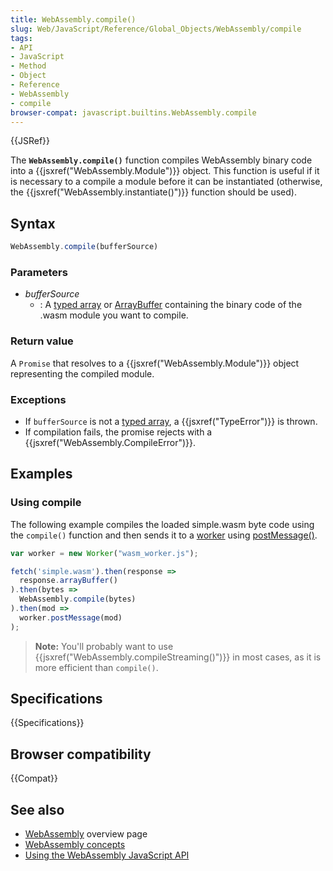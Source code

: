 ```yaml
---
title: WebAssembly.compile()
slug: Web/JavaScript/Reference/Global_Objects/WebAssembly/compile
tags:
- API
- JavaScript
- Method
- Object
- Reference
- WebAssembly
- compile
browser-compat: javascript.builtins.WebAssembly.compile
---
```

{{JSRef}}

The **`WebAssembly.compile()`** function compiles WebAssembly binary code into a
{{jsxref("WebAssembly.Module")}} object. This function is useful if
it is necessary to a compile a module before it can be instantiated (otherwise,
the {{jsxref("WebAssembly.instantiate()")}} function should be
used).

## Syntax

```js
WebAssembly.compile(bufferSource)
```

### Parameters

*   *bufferSource*
    *   : A [typed array](/en-US/docs/Web/JavaScript/Typed_arrays) or
        [ArrayBuffer](/en-US/docs/Web/JavaScript/Reference/Global_Objects/ArrayBuffer)
        containing the binary code of the .wasm module you want to compile.

### Return value

A `Promise` that resolves to a {{jsxref("WebAssembly.Module")}}
object representing the compiled module.

### Exceptions

*   If `bufferSource` is not a
    [typed array](/en-US/docs/Web/JavaScript/Typed_arrays), a
    {{jsxref("TypeError")}} is thrown.
*   If compilation fails, the promise rejects with a
    {{jsxref("WebAssembly.CompileError")}}.

## Examples

### Using compile

The following example compiles the loaded simple.wasm byte code using the
`compile()` function and then sends it to a
[worker](/en-US/docs/Web/API/Web_Workers_API) using
[postMessage()](/en-US/docs/Web/API/Worker/postMessage).

```js
var worker = new Worker("wasm_worker.js");

fetch('simple.wasm').then(response =>
  response.arrayBuffer()
).then(bytes =>
  WebAssembly.compile(bytes)
).then(mod =>
  worker.postMessage(mod)
);
```

> **Note:** You'll probably want to use
> {{jsxref("WebAssembly.compileStreaming()")}} in most cases, as
> it is more efficient than `compile()`.

## Specifications

{{Specifications}}

## Browser compatibility

{{Compat}}

## See also

*   [WebAssembly](/en-US/docs/WebAssembly) overview page
*   [WebAssembly concepts](/en-US/docs/WebAssembly/Concepts)
*   [Using the WebAssembly JavaScript API](/en-US/docs/WebAssembly/Using_the_JavaScript_API)
